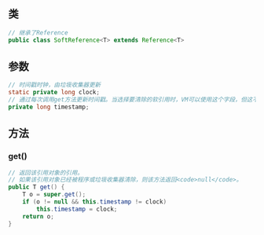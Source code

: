 ## 类

```java
// 继承了Reference
public class SoftReference<T> extends Reference<T>
```

## 参数

```java
// 时间戳时钟，由垃圾收集器更新
static private long clock;
// 通过每次调用get方法更新时间戳。当选择要清除的软引用时，VM可以使用这个字段，但这不是必需的。
private long timestamp;
```

## 方法

### get()

```java
// 返回该引用对象的引用。
// 如果该引用对象已经被程序或垃圾收集器清除，则该方法返回<code>null</code>。
public T get() {
    T o = super.get();
    if (o != null && this.timestamp != clock)
        this.timestamp = clock;
    return o;
}
```

